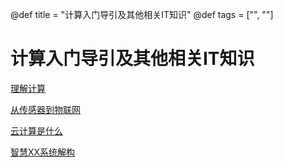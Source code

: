 @def title = "计算入门导引及其他相关IT知识"
@def tags = ["", ""]

# 计算入门导引及其他相关IT知识

[理解计算](/cs4e-firstcourse)

[从传感器到物联网](/internet-of-things)

[云计算是什么](/cloud-computing)

[智慧XX系统解构](/stucture-of-smartsystems)